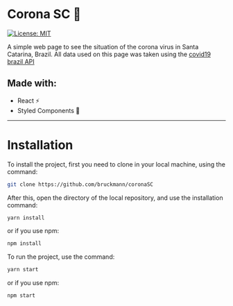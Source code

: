 # Corona SC :syringe:

[![License: MIT](https://img.shields.io/badge/License-MIT-yellow.svg)](https://opensource.org/licenses/MIT)

A simple web page to see the situation of the corona virus in Santa Catarina, Brazil.
All data used on this page was taken using the [covid19 brazil API](https://github.com/devarthurribeiro/covid19-brazil-api) 

## Made with:
- React  :zap:
- Styled Components :nail_care:



------

# Installation

To install the project, first you need to clone in your local machine, using the command:

```bash
git clone https://github.com/bruckmann/coronaSC
```

After this, open the directory of the local repository, and use the installation command:

```bash
yarn install
```

or if you use npm:

```bash
npm install
```

To run the project, use the command:

```bash
yarn start
```

or if you use npm:

```bash
npm start
```

